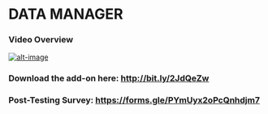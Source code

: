 # DATA MANAGER

### **Video Overview**


[![alt-image](https://img.youtube.com/vi/vwpbLj4zUu8/0.jpg)](https://www.youtube.com/watch?v=vwpbLj4zUu8)

### **Download the add-on here: http://bit.ly/2JdQeZw**
### **Post-Testing Survey: https://forms.gle/PYmUyx2oPcQnhdjm7**
